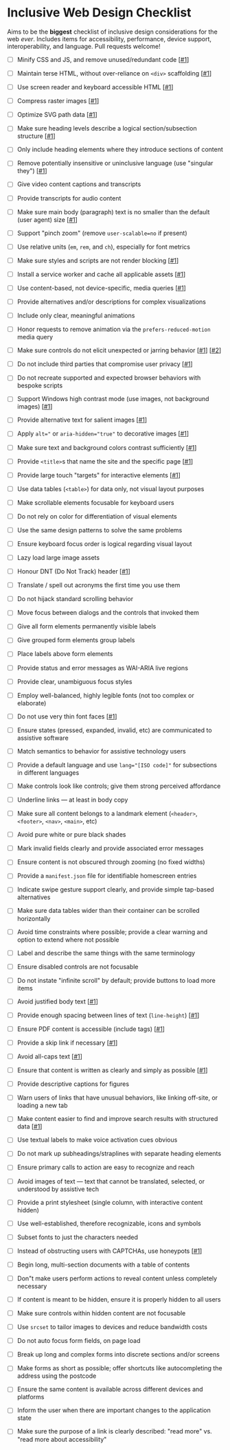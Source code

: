 # Inclusive Web Design Checklist

Aims to be the **biggest** checklist of inclusive design considerations for the web _ever_. Includes items for accessibility, performance, device support, interoperability, and language. Pull requests welcome!

- [ ] Minify CSS and JS, and remove unused/redundant code [[#1](https://developers.google.com/speed/docs/insights/MinifyResources)] 
- [ ] Maintain terse HTML, without over-reliance on `<div>` scaffolding [[#1](http://designingforperformance.com/optimizing-markup-and-styles/#divitis)] 
- [ ] Use screen reader and keyboard accessible HTML [[#1](https://developer.mozilla.org/en-US/docs/Learn/Accessibility/HTML)] 
- [ ] Compress raster images [[#1](https://www.html5rocks.com/en/tutorials/speed/img-compression/)] 
- [ ] Optimize SVG path data [[#1](https://web-design-weekly.com/2014/10/22/optimizing-svg-web/)] 
- [ ] Make sure heading levels describe a logical section/subsection structure [[#1](https://webaim.org/techniques/semanticstructure/)] 
- [ ] Only include heading elements where they introduce sections of content
- [ ] Remove potentially insensitive or uninclusive language (use "singular they") [[#1](http://alexjs.com/)] 
- [ ] Give video content captions and transcripts
- [ ] Provide transcripts for audio content
- [ ] Make sure main body (paragraph) text is no smaller than the default (user agent) size [[#1](https://www.smashingmagazine.com/2011/10/16-pixels-body-copy-anything-less-costly-mistake/)] 
- [ ] Support "pinch zoom" (remove `user-scalable=no` if present)
- [ ] Use relative units (`em`, `rem`, and `ch`), especially for font metrics
- [ ] Make sure styles and scripts are not render blocking [[#1](https://csabapalfi.github.io/eliminate-render-blocking/)] 
- [ ] Install a service worker and cache all applicable assets [[#1](https://css-tricks.com/serviceworker-for-offline/)] 
- [ ] Use content-based, not device-specific, media queries [[#1](http://bradfrost.com/blog/post/7-habits-of-highly-effective-media-queries/#content)] 
- [ ] Provide alternatives and/or descriptions for complex visualizations
- [ ] Include only clear, meaningful animations
- [ ] Honor requests to remove animation via the `prefers-reduced-motion` media query
- [ ] Make sure controls do not elicit unexpected or jarring behavior [[#1](https://www.w3.org/TR/UNDERSTANDING-WCAG20/consistent-behavior-receive-focus.html)]  [[#2](https://www.w3.org/TR/UNDERSTANDING-WCAG20/consistent-behavior-unpredictable-change.html)] 
- [ ] Do not include third parties that compromise user privacy [[#1](https://css-tricks.com/potential-dangers-of-third-party-javascript/)] 
- [ ] Do not recreate supported and expected browser behaviors with bespoke scripts
- [ ] Support Windows high contrast mode (use images, not background images) [[#1](http://adrianroselli.com/2012/08/css-background-images-high-contrast-mode.html)] 
- [ ] Provide alternative text for salient images [[#1](https://www.w3.org/WAI/tutorials/images/decision-tree/)] 
- [ ] Apply `alt="` or `aria-hidden="true"` to decorative images [[#1](https://www.w3.org/WAI/tutorials/images/decorative/)] 
- [ ] Make sure text and background colors contrast sufficiently [[#1](https://accessibility.blog.gov.uk/2016/06/17/colour-contrast-why-does-it-matter/)] 
- [ ] Provide `<title>`s that name the site and the specific page [[#1](https://www.w3.org/TR/WCAG20-TECHS/G88.html)] 
- [ ] Provide large touch "targets" for interactive elements [[#1](http://www.bbc.co.uk/guidelines/futuremedia/accessibility/mobile/design/touch-target-size)] 
- [ ] Use data tables (`<table>`) for data only, not visual layout purposes
- [ ] Make scrollable elements focusable for keyboard users
- [ ] Do not rely on color for differentiation of visual elements
- [ ] Use the same design patterns to solve the same problems
- [ ] Ensure keyboard focus order is logical regarding visual layout
- [ ] Lazy load large image assets
- [ ] Honour DNT (Do Not Track) header [[#1](https://developer.mozilla.org/en-US/docs/Web/HTTP/Headers/DNT)] 
- [ ] Translate / spell out acronyms the first time you use them
- [ ] Do not hijack standard scrolling behavior
- [ ] Move focus between dialogs and the controls that invoked them
- [ ] Give all form elements permanently visible labels
- [ ] Give grouped form elements group labels
- [ ] Place labels above form elements
- [ ] Provide status and error messages as WAI-ARIA live regions
- [ ] Provide clear, unambiguous focus styles
- [ ] Employ well-balanced, highly legible fonts (not too complex or elaborate)
- [ ] Do not use very thin font faces [[#1](http://www.telegraph.co.uk/science/2016/10/23/internet-is-becoming-unreadable-because-of-a-trend-towards-light/)] 
- [ ] Ensure states (pressed, expanded, invalid, etc) are communicated to assistive software
- [ ] Match semantics to behavior for assistive technology users
- [ ] Provide a default language and use `lang="[ISO code]"` for subsections in different languages
- [ ] Make controls look like controls; give them strong perceived affordance
- [ ] Underline links — at least in body copy
- [ ] Make sure all content belongs to a landmark element (`<header>`, `<footer>`, `<nav>`, `<main>`, etc)
- [ ] Avoid pure white or pure black shades
- [ ] Mark invalid fields clearly and provide associated error messages
- [ ] Ensure content is not obscured through zooming (no fixed widths)
- [ ] Provide a `manifest.json` file for identifiable homescreen entries
- [ ] Indicate swipe gesture support clearly, and provide simple tap-based alternatives
- [ ] Make sure data tables wider than their container can be scrolled horizontally
- [ ] Avoid time constraints where possible; provide a clear warning and option to extend where not possible 
- [ ] Label and describe the same things with the same terminology
- [ ] Ensure disabled controls are not focusable
- [ ] Do not instate "infinite scroll" by default; provide buttons to load more items
- [ ] Avoid justified body text [[#1](https://www.w3.org/TR/WCAG20-TECHS/F88.html)] 
- [ ] Provide enough spacing between lines of text (`line-height`) [[#1](https://www.w3.org/TR/WCAG20-TECHS/C21.html)] 
- [ ] Ensure PDF content is accessible (include tags) [[#1](https://webaim.org/techniques/acrobat/)] 
- [ ] Provide a skip link if necessary  [[#1](https://webaim.org/techniques/skipnav/)] 
- [ ] Avoid all-caps text [[#1](https://github.com/humanmade/hm-pattern-library/issues/75)] 
- [ ] Ensure that content is written as clearly and simply as possible [[#1](https://www.w3.org/TR/UNDERSTANDING-WCAG20/meaning-supplements.html)] 
- [ ] Provide descriptive captions for figures
- [ ] Warn users of links that have unusual behaviors, like linking off-site, or loading a new tab
- [ ] Make content easier to find and improve search results with structured data [[#1](https://developers.google.com/search/docs/guides/prototype)] 
- [ ] Use textual labels to make voice activation cues obvious
- [ ] Do not mark up subheadings/straplines with separate heading elements
- [ ] Ensure primary calls to action are easy to recognize and reach
- [ ] Avoid images of text — text that cannot be translated, selected, or understood by assistive tech
- [ ] Provide a print stylesheet (single column, with interactive content hidden)
- [ ] Use well-established, therefore recognizable, icons and symbols
- [ ] Subset fonts to just the characters needed
- [ ] Instead of obstructing users with CAPTCHAs, use honeypots [[#1](https://en.wikipedia.org/wiki/Honeypot_(computing))] 
- [ ] Begin long, multi-section documents with a table of contents
- [ ] Don"t make users perform actions to reveal content unless completely necessary
- [ ] If content is meant to be hidden, ensure it is properly hidden to all users
- [ ] Make sure controls within hidden content are not focusable
- [ ] Use `srcset` to tailor images to devices and reduce bandwidth costs
- [ ] Do not auto focus form fields, on page load
- [ ] Break up long and complex forms into discrete sections and/or screens
- [ ] Make forms as short as possible; offer shortcuts like autocompleting the address using the postcode
- [ ] Ensure the same content is available across different devices and platforms
- [ ] Inform the user when there are important changes to the application state
- [ ] Make sure the purpose of a link is clearly described: "read more" vs. "read more about accessibility"

